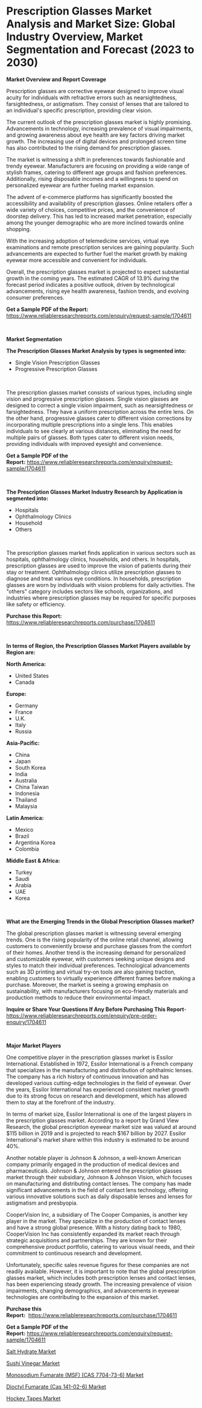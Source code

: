 <p><h1>Prescription Glasses Market Analysis and Market Size: Global Industry Overview, Market Segmentation and Forecast (2023 to 2030)</h1></p><p><strong>Market Overview and Report Coverage</strong></p>
<p><p>Prescription glasses are corrective eyewear designed to improve visual acuity for individuals with refractive errors such as nearsightedness, farsightedness, or astigmatism. They consist of lenses that are tailored to an individual's specific prescription, providing clear vision.</p><p>The current outlook of the prescription glasses market is highly promising. Advancements in technology, increasing prevalence of visual impairments, and growing awareness about eye health are key factors driving market growth. The increasing use of digital devices and prolonged screen time has also contributed to the rising demand for prescription glasses.</p><p>The market is witnessing a shift in preferences towards fashionable and trendy eyewear. Manufacturers are focusing on providing a wide range of stylish frames, catering to different age groups and fashion preferences. Additionally, rising disposable incomes and a willingness to spend on personalized eyewear are further fueling market expansion.</p><p>The advent of e-commerce platforms has significantly boosted the accessibility and availability of prescription glasses. Online retailers offer a wide variety of choices, competitive prices, and the convenience of doorstep delivery. This has led to increased market penetration, especially among the younger demographic who are more inclined towards online shopping.</p><p>With the increasing adoption of telemedicine services, virtual eye examinations and remote prescription services are gaining popularity. Such advancements are expected to further fuel the market growth by making eyewear more accessible and convenient for individuals.</p><p>Overall, the prescription glasses market is projected to expect substantial growth in the coming years. The estimated CAGR of 13.9% during the forecast period indicates a positive outlook, driven by technological advancements, rising eye health awareness, fashion trends, and evolving consumer preferences.</p></p>
<p><strong>Get a Sample PDF of the Report:</strong> <a href="https://www.reliableresearchreports.com/enquiry/request-sample/1704611">https://www.reliableresearchreports.com/enquiry/request-sample/1704611</a></p>
<p>&nbsp;</p>
<p><strong>Market Segmentation</strong></p>
<p><strong>The Prescription Glasses Market Analysis by types is segmented into:</strong></p>
<p><ul><li>Single Vision Prescription Glasses</li><li>Progressive Prescription Glasses</li></ul></p>
<p>&nbsp;</p>
<p><p>The prescription glasses market consists of various types, including single vision and progressive prescription glasses. Single vision glasses are designed to correct a single vision impairment, such as nearsightedness or farsightedness. They have a uniform prescription across the entire lens. On the other hand, progressive glasses cater to different vision corrections by incorporating multiple prescriptions into a single lens. This enables individuals to see clearly at various distances, eliminating the need for multiple pairs of glasses. Both types cater to different vision needs, providing individuals with improved eyesight and convenience.</p></p>
<p><strong>Get a Sample PDF of the Report:</strong>&nbsp;<a href="https://www.reliableresearchreports.com/enquiry/request-sample/1704611">https://www.reliableresearchreports.com/enquiry/request-sample/1704611</a></p>
<p>&nbsp;</p>
<p><strong>The Prescription Glasses Market Industry Research by Application is segmented into:</strong></p>
<p><ul><li>Hospitals</li><li>Ophthalmology Clinics</li><li>Household</li><li>Others</li></ul></p>
<p>&nbsp;</p>
<p><p>The prescription glasses market finds application in various sectors such as hospitals, ophthalmology clinics, households, and others. In hospitals, prescription glasses are used to improve the vision of patients during their stay or treatment. Ophthalmology clinics utilize prescription glasses to diagnose and treat various eye conditions. In households, prescription glasses are worn by individuals with vision problems for daily activities. The "others" category includes sectors like schools, organizations, and industries where prescription glasses may be required for specific purposes like safety or efficiency.</p></p>
<p><strong>Purchase this Report:</strong>&nbsp; <a href="https://www.reliableresearchreports.com/purchase/1704611">https://www.reliableresearchreports.com/purchase/1704611</a></p>
<p>&nbsp;</p>
<p><strong>In terms of Region, the Prescription Glasses Market Players available by Region are:</strong></p>
<p>
    <p> <strong> North America: </strong>
        <ul>
            <li>United States</li>
            <li>Canada</li>
        </ul>
        </p> 
    <p> <strong> Europe: </strong>
        <ul>
            <li>Germany</li>
            <li>France</li>
            <li>U.K.</li>
            <li>Italy</li>
            <li>Russia</li>
        </ul>
        </p> 
    <p> <strong> Asia-Pacific: </strong>
        <ul>
            <li>China</li>
            <li>Japan</li>
            <li>South Korea</li>
            <li>India</li>
            <li>Australia</li>
            <li>China Taiwan</li>
            <li>Indonesia</li>
            <li>Thailand</li>
            <li>Malaysia</li>
        </ul>
        </p> 
    <p> <strong> Latin America: </strong>
        <ul>
            <li>Mexico</li>
            <li>Brazil</li>
            <li>Argentina Korea</li>
            <li>Colombia</li>
        </ul>
        </p> 
    <p> <strong> Middle East & Africa: </strong>
        <ul>
            <li>Turkey</li>
            <li>Saudi</li>
            <li>Arabia</li>
            <li>UAE</li>
            <li>Korea</li>
        </ul>
    </p>
    </p>
<p>&nbsp;</p>
<p><strong>What are the Emerging Trends in the Global Prescription Glasses market?</strong></p>
<p><p>The global prescription glasses market is witnessing several emerging trends. One is the rising popularity of the online retail channel, allowing customers to conveniently browse and purchase glasses from the comfort of their homes. Another trend is the increasing demand for personalized and customizable eyewear, with customers seeking unique designs and styles to match their individual preferences. Technological advancements such as 3D printing and virtual try-on tools are also gaining traction, enabling customers to virtually experience different frames before making a purchase. Moreover, the market is seeing a growing emphasis on sustainability, with manufacturers focusing on eco-friendly materials and production methods to reduce their environmental impact.</p></p>
<p><strong>Inquire or Share Your Questions If Any Before Purchasing This Report</strong>- <a href="https://www.reliableresearchreports.com/enquiry/pre-order-enquiry/1704611">https://www.reliableresearchreports.com/enquiry/pre-order-enquiry/1704611</a></p>
<p>&nbsp;</p>
<p><strong>Major Market Players</strong></p>
<p><p>One competitive player in the prescription glasses market is Essilor International. Established in 1972, Essilor International is a French company that specializes in the manufacturing and distribution of ophthalmic lenses. The company has a rich history of continuous innovation and has developed various cutting-edge technologies in the field of eyewear. Over the years, Essilor International has experienced consistent market growth due to its strong focus on research and development, which has allowed them to stay at the forefront of the industry. </p><p>In terms of market size, Essilor International is one of the largest players in the prescription glasses market. According to a report by Grand View Research, the global prescription eyewear market size was valued at around $115 billion in 2019 and is projected to reach $167 billion by 2027. Essilor International's market share within this industry is estimated to be around 40%.</p><p>Another notable player is Johnson & Johnson, a well-known American company primarily engaged in the production of medical devices and pharmaceuticals. Johnson & Johnson entered the prescription glasses market through their subsidiary, Johnson & Johnson Vision, which focuses on manufacturing and distributing contact lenses. The company has made significant advancements in the field of contact lens technology, offering various innovative solutions such as daily disposable lenses and lenses for astigmatism and presbyopia.</p><p>CooperVision Inc, a subsidiary of The Cooper Companies, is another key player in the market. They specialize in the production of contact lenses and have a strong global presence. With a history dating back to 1980, CooperVision Inc has consistently expanded its market reach through strategic acquisitions and partnerships. They are known for their comprehensive product portfolio, catering to various visual needs, and their commitment to continuous research and development.</p><p>Unfortunately, specific sales revenue figures for these companies are not readily available. However, it is important to note that the global prescription glasses market, which includes both prescription lenses and contact lenses, has been experiencing steady growth. The increasing prevalence of vision impairments, changing demographics, and advancements in eyewear technologies are contributing to the expansion of this market.</p></p>
<p><strong>Purchase this Report:</strong>&nbsp;&nbsp;<a href="https://www.reliableresearchreports.com/purchase/1704611">https://www.reliableresearchreports.com/purchase/1704611</a></p>
<p></p>
<p><strong>Get a Sample PDF of the Report:</strong>&nbsp;<a href="https://www.reliableresearchreports.com/enquiry/request-sample/1704611">https://www.reliableresearchreports.com/enquiry/request-sample/1704611</a></p>
<p><p><a href="https://www.linkedin.com/pulse/salt-hydrate-market-size-share-global-analysis-report-2023-z4kbe/">Salt Hydrate Market</a></p><p><a href="https://medium.com/@entelaloshi55/sushi-vinegar-market-analysis-and-sze-forecasted-for-period-from-2023-to-2030-7a0afc8c5e99">Sushi Vinegar Market</a></p><p><a href="https://github.com/ruslanpoljakovrd177/Market-Research-Report-List-1/blob/main/monosodium-fumarate-msf-cas-7704-73-6-market.md">Monosodium Fumarate (MSF) (CAS 7704-73-6) Market</a></p><p><a href="https://github.com/gulaimolin/Market-Research-Report-List-1/blob/main/dioctyl-fumarate-cas-141-02-6-market.md">Dioctyl Fumarate (Cas 141-02-6) Market</a></p><p><a href="https://www.linkedin.com/pulse/hockey-tapes-market-size-share-amp-trends-analysis-report-saeve/">Hockey Tapes Market</a></p></p>